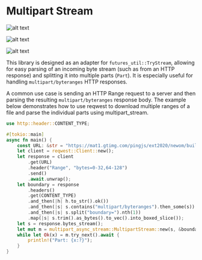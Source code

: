 # Multipart Stream

![alt text](https://img.shields.io/crates/v/multipart_async_stream.svg)


![alt text](https://docs.rs/multipart_async_stream/badge.svg)


![alt text](https://github.com/OpenTritium/multipart_stream/actions/workflows/ci.yaml/badge.svg)

This library is designed as an adapter for `futures_util::TryStream`, allowing for easy parsing of an incoming byte stream (such as from an HTTP response) and splitting it into multiple parts (`Part`). It is especially useful for handling `multipart/byteranges` HTTP responses.

A common use case is sending an HTTP Range request to a server and then parsing the resulting `multipart/byteranges` response body.
The example below demonstrates how to use reqwest to download multiple ranges of a file and parse the individual parts using multipart_stream.

```rust
use http::header::CONTENT_TYPE;

#[tokio::main]
async fn main() {
    const URL: &str = "https://mat1.gtimg.com/pingjs/ext2020/newom/build/static/images/new_logo.png";
    let client = reqwest::Client::new();
    let response = client
        .get(URL)
        .header("Range", "bytes=0-32,64-128")
        .send()
        .await.unwrap();
    let boundary = response
        .headers()
        .get(CONTENT_TYPE)
        .and_then(|h| h.to_str().ok())
        .and_then(|s| s.contains("multipart/byteranges").then_some(s))
        .and_then(|s| s.split("boundary=").nth(1))
        .map(|s| s.trim().as_bytes().to_vec().into_boxed_slice());
    let s = response.bytes_stream();
    let mut m = multipart_async_stream::MultipartStream::new(s, &boundary.unwrap());
    while let Ok(x) = m.try_next().await {
        println!("Part: {x:?}");
    }
}
```